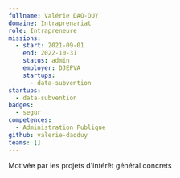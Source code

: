 ```yaml
---
fullname: Valérie DAO-DUY
domaine: Intraprenariat
role: Intrapreneure
missions:
  - start: 2021-09-01
    end: 2022-10-31
    status: admin
    employer: DJEPVA
    startups:
      - data-subvention
startups:
  - data-subvention
badges:
  - segur
competences:
  - Administration Publique
github: valerie-daoduy
teams: []
---
```

Motivée par les projets d'intérêt général concrets